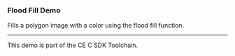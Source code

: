 ### Flood Fill Demo

Fills a polygon image with a color using the flood fill function.

---

This demo is part of the CE C SDK Toolchain.
